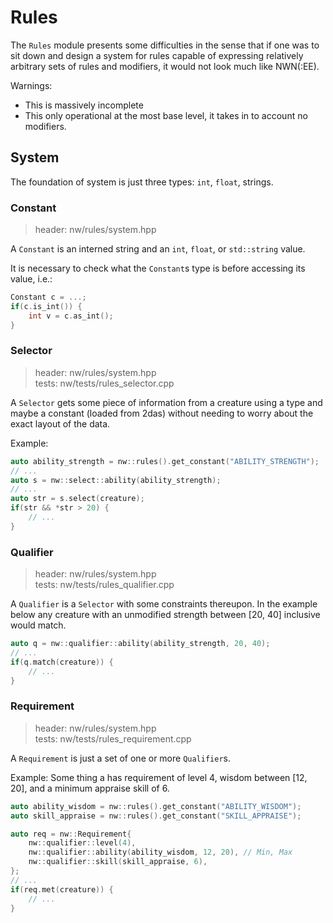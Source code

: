 # Rules

The `Rules` module presents some difficulties in the sense that if one was to sit down and design a system for rules capable of expressing relatively arbitrary sets of rules and modifiers, it would not look much like NWN(:EE).

Warnings:
* This is massively incomplete
* This only operational at the most base level, it takes in to account no modifiers.

## System

The foundation of system is just three types: `int`, `float`, strings.

### **Constant**
> header: nw/rules/system.hpp

A `Constant` is an interned string and an `int`, `float`, or `std::string` value.

It is necessary to check what the `Constant`s type is before accessing its value, i.e.:
```cpp
Constant c = ...;
if(c.is_int()) {
    int v = c.as_int();
}
```

### **Selector**
> header: nw/rules/system.hpp<br>
> tests: nw/tests/rules_selector.cpp

A `Selector` gets some piece of information from a creature using a type and maybe a constant (loaded from 2das) without needing to worry about the exact layout of the data.

Example:

```cpp
auto ability_strength = nw::rules().get_constant("ABILITY_STRENGTH");
// ...
auto s = nw::select::ability(ability_strength);
// ...
auto str = s.select(creature);
if(str && *str > 20) {
    // ...
}
```

### **Qualifier**
> header: nw/rules/system.hpp<br>
> tests: nw/tests/rules_qualifier.cpp

A `Qualifier` is a `Selector` with some constraints thereupon.  In the example below any creature with an unmodified strength between [20, 40] inclusive would match.

```cpp
auto q = nw::qualifier::ability(ability_strength, 20, 40);
// ...
if(q.match(creature)) {
    // ...
}
```

### **Requirement**
> header: nw/rules/system.hpp<br>
> tests: nw/tests/rules_requirement.cpp

A `Requirement` is just a set of one or more `Qualifier`s.

Example: Some thing a has requirement of level 4, wisdom between [12, 20], and a minimum appraise skill of
6.
```cpp
auto ability_wisdom = nw::rules().get_constant("ABILITY_WISDOM");
auto skill_appraise = nw::rules().get_constant("SKILL_APPRAISE");

auto req = nw::Requirement{
    nw::qualifier::level(4),
    nw::qualifier::ability(ability_wisdom, 12, 20), // Min, Max
    nw::qualifier::skill(skill_appraise, 6),
};
// ...
if(req.met(creature)) {
    // ...
}
```

